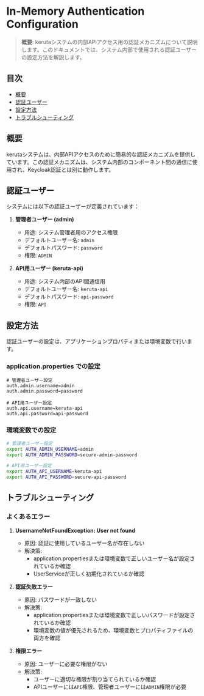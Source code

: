 # In-Memory Authentication Configuration

> **概要**: kerutaシステムの内部APIアクセス用の認証メカニズムについて説明します。このドキュメントでは、システム内部で使用される認証ユーザーの設定方法を解説します。

## 目次
- [概要](#概要)
- [認証ユーザー](#認証ユーザー)
- [設定方法](#設定方法)
- [トラブルシューティング](#トラブルシューティング)

## 概要
kerutaシステムは、内部APIアクセスのために簡易的な認証メカニズムを提供しています。この認証メカニズムは、システム内部のコンポーネント間の通信に使用され、Keycloak認証とは別に動作します。

## 認証ユーザー
システムには以下の認証ユーザーが定義されています：

1. **管理者ユーザー (admin)**
   - 用途: システム管理者用のアクセス権限
   - デフォルトユーザー名: `admin`
   - デフォルトパスワード: `password`
   - 権限: `ADMIN`

2. **API用ユーザー (keruta-api)**
   - 用途: システム内部のAPI間通信用
   - デフォルトユーザー名: `keruta-api`
   - デフォルトパスワード: `api-password`
   - 権限: `API`

## 設定方法
認証ユーザーの設定は、アプリケーションプロパティまたは環境変数で行います。

### application.properties での設定
```properties
# 管理者ユーザー設定
auth.admin.username=admin
auth.admin.password=password

# API用ユーザー設定
auth.api.username=keruta-api
auth.api.password=api-password
```

### 環境変数での設定
```bash
# 管理者ユーザー設定
export AUTH_ADMIN_USERNAME=admin
export AUTH_ADMIN_PASSWORD=secure-admin-password

# API用ユーザー設定
export AUTH_API_USERNAME=keruta-api
export AUTH_API_PASSWORD=secure-api-password
```

## トラブルシューティング

### よくあるエラー

1. **UsernameNotFoundException: User not found**
   - 原因: 認証に使用しているユーザー名が存在しない
   - 解決策: 
     - application.propertiesまたは環境変数で正しいユーザー名が設定されているか確認
     - UserServiceが正しく初期化されているか確認

2. **認証失敗エラー**
   - 原因: パスワードが一致しない
   - 解決策:
     - application.propertiesまたは環境変数で正しいパスワードが設定されているか確認
     - 環境変数の値が優先されるため、環境変数とプロパティファイルの両方を確認

3. **権限エラー**
   - 原因: ユーザーに必要な権限がない
   - 解決策:
     - ユーザーに適切な権限が割り当てられているか確認
     - APIユーザーには`API`権限、管理者ユーザーには`ADMIN`権限が必要
